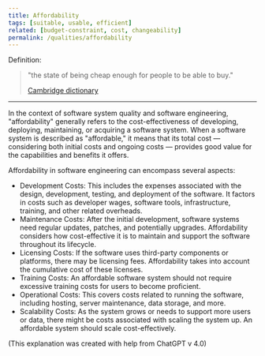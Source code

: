 ```yaml
---
title: Affordability
tags: [suitable, usable, efficient]
related: [budget-constraint, cost, changeability]
permalink: /qualities/affordability
---
```


Definition: 

>"the state of being cheap enough for people to be able to buy." 
>
>[Cambridge dictionary](https://dictionary.cambridge.org/dictionary/english/affordability)

<hr class="with-no-margin"/>

In the context of software system quality and software engineering, "affordability" generally refers to the cost-effectiveness of developing, deploying, maintaining, or acquiring a software system. When a software system is described as "affordable," it means that its total cost — considering both initial costs and ongoing costs — provides good value for the capabilities and benefits it offers.

Affordability in software engineering can encompass several aspects:
* Development Costs: This includes the expenses associated with the design, development, testing, and deployment of the software. It factors in costs such as developer wages, software tools, infrastructure, training, and other related overheads.
* Maintenance Costs: After the initial development, software systems need regular updates, patches, and potentially upgrades. Affordability considers how cost-effective it is to maintain and support the software throughout its lifecycle.
* Licensing Costs: If the software uses third-party components or platforms, there may be licensing fees. Affordability takes into account the cumulative cost of these licenses.
* Training Costs: An affordable software system should not require excessive training costs for users to become proficient.
* Operational Costs: This covers costs related to running the software, including hosting, server maintenance, data storage, and more.
* Scalability Costs: As the system grows or needs to support more users or data, there might be costs associated with scaling the system up. An affordable system should scale cost-effectively.

(This explanation was created with help from ChatGPT v 4.0)